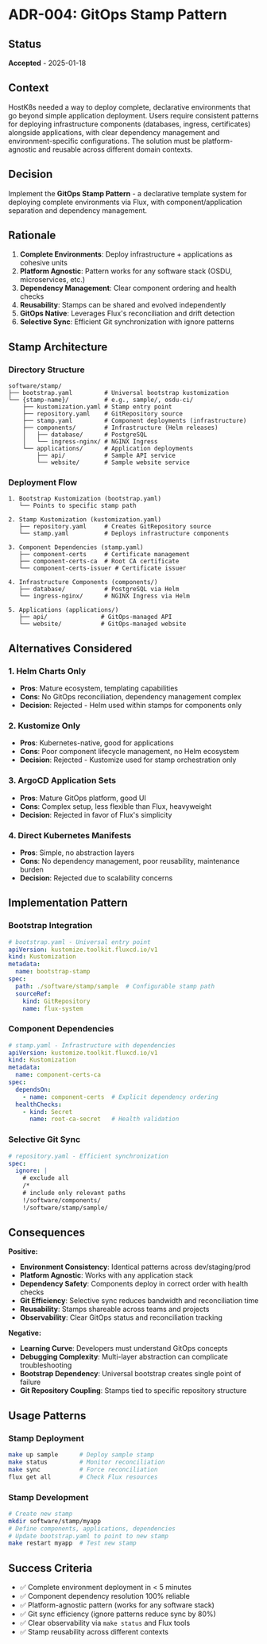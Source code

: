 # ADR-004: GitOps Stamp Pattern

## Status
**Accepted** - 2025-01-18

## Context
HostK8s needed a way to deploy complete, declarative environments that go beyond simple application deployment. Users require consistent patterns for deploying infrastructure components (databases, ingress, certificates) alongside applications, with clear dependency management and environment-specific configurations. The solution must be platform-agnostic and reusable across different domain contexts.

## Decision
Implement the **GitOps Stamp Pattern** - a declarative template system for deploying complete environments via Flux, with component/application separation and dependency management.

## Rationale
1. **Complete Environments**: Deploy infrastructure + applications as cohesive units
2. **Platform Agnostic**: Pattern works for any software stack (OSDU, microservices, etc.)
3. **Dependency Management**: Clear component ordering and health checks
4. **Reusability**: Stamps can be shared and evolved independently
5. **GitOps Native**: Leverages Flux's reconciliation and drift detection
6. **Selective Sync**: Efficient Git synchronization with ignore patterns

## Stamp Architecture

### Directory Structure
```
software/stamp/
├── bootstrap.yaml         # Universal bootstrap kustomization
└── {stamp-name}/          # e.g., sample/, osdu-ci/
    ├── kustomization.yaml # Stamp entry point
    ├── repository.yaml    # GitRepository source
    ├── stamp.yaml         # Component deployments (infrastructure)
    ├── components/        # Infrastructure (Helm releases)
    │   ├── database/      # PostgreSQL
    │   └── ingress-nginx/ # NGINX Ingress
    └── applications/      # Application deployments
        ├── api/           # Sample API service
        └── website/       # Sample website service
```

### Deployment Flow
```
1. Bootstrap Kustomization (bootstrap.yaml)
   └── Points to specific stamp path

2. Stamp Kustomization (kustomization.yaml)
   ├── repository.yaml     # Creates GitRepository source
   └── stamp.yaml          # Deploys infrastructure components

3. Component Dependencies (stamp.yaml)
   ├── component-certs     # Certificate management
   ├── component-certs-ca  # Root CA certificate
   └── component-certs-issuer # Certificate issuer

4. Infrastructure Components (components/)
   ├── database/           # PostgreSQL via Helm
   └── ingress-nginx/      # NGINX Ingress via Helm

5. Applications (applications/)
   ├── api/               # GitOps-managed API
   └── website/           # GitOps-managed website
```

## Alternatives Considered

### 1. Helm Charts Only
- **Pros**: Mature ecosystem, templating capabilities
- **Cons**: No GitOps reconciliation, dependency management complex
- **Decision**: Rejected - Helm used within stamps for components only

### 2. Kustomize Only
- **Pros**: Kubernetes-native, good for applications
- **Cons**: Poor component lifecycle management, no Helm ecosystem
- **Decision**: Rejected - Kustomize used for stamp orchestration only

### 3. ArgoCD Application Sets
- **Pros**: Mature GitOps platform, good UI
- **Cons**: Complex setup, less flexible than Flux, heavyweight
- **Decision**: Rejected in favor of Flux's simplicity

### 4. Direct Kubernetes Manifests
- **Pros**: Simple, no abstraction layers
- **Cons**: No dependency management, poor reusability, maintenance burden
- **Decision**: Rejected due to scalability concerns

## Implementation Pattern

### Bootstrap Integration
```yaml
# bootstrap.yaml - Universal entry point
apiVersion: kustomize.toolkit.fluxcd.io/v1
kind: Kustomization
metadata:
  name: bootstrap-stamp
spec:
  path: ./software/stamp/sample  # Configurable stamp path
  sourceRef:
    kind: GitRepository
    name: flux-system
```

### Component Dependencies
```yaml
# stamp.yaml - Infrastructure with dependencies
apiVersion: kustomize.toolkit.fluxcd.io/v1
kind: Kustomization
metadata:
  name: component-certs-ca
spec:
  dependsOn:
    - name: component-certs  # Explicit dependency ordering
  healthChecks:
    - kind: Secret
      name: root-ca-secret   # Health validation
```

### Selective Git Sync
```yaml
# repository.yaml - Efficient synchronization
spec:
  ignore: |
    # exclude all
    /*
    # include only relevant paths
    !/software/components/
    !/software/stamp/sample/
```

## Consequences

**Positive:**
- **Environment Consistency**: Identical patterns across dev/staging/prod
- **Platform Agnostic**: Works with any application stack
- **Dependency Safety**: Components deploy in correct order with health checks
- **Git Efficiency**: Selective sync reduces bandwidth and reconciliation time
- **Reusability**: Stamps shareable across teams and projects
- **Observability**: Clear GitOps status and reconciliation tracking

**Negative:**
- **Learning Curve**: Developers must understand GitOps concepts
- **Debugging Complexity**: Multi-layer abstraction can complicate troubleshooting
- **Bootstrap Dependency**: Universal bootstrap creates single point of failure
- **Git Repository Coupling**: Stamps tied to specific repository structure

## Usage Patterns

### Stamp Deployment
```bash
make up sample      # Deploy sample stamp
make status         # Monitor reconciliation
make sync           # Force reconciliation
flux get all        # Check Flux resources
```

### Stamp Development
```bash
# Create new stamp
mkdir software/stamp/myapp
# Define components, applications, dependencies
# Update bootstrap.yaml to point to new stamp
make restart myapp  # Test new stamp
```

## Success Criteria
- ✅ Complete environment deployment in < 5 minutes
- ✅ Component dependency resolution 100% reliable
- ✅ Platform-agnostic pattern (works for any software stack)
- ✅ Git sync efficiency (ignore patterns reduce sync by 80%)
- ✅ Clear observability via `make status` and Flux tools
- ✅ Stamp reusability across different contexts
